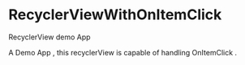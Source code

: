 # RecyclerViewWithOnItemClick
RecyclerView demo App

A Demo App , this recyclerView is capable of handling OnItemClick .
